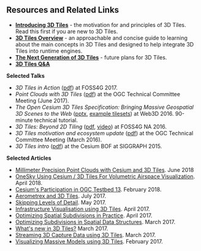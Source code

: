 ## Resources and Related Links

* [**Introducing 3D Tiles**](https://cesium.com/blog/2015/08/10/introducing-3d-tiles/) - the motivation for and principles of 3D Tiles.  Read this first if you are new to 3D Tiles.
* [**3D Tiles Overview**](./3d-tiles-overview.pdf) - an approachable and concise guide to learning about the main concepts in 3D Tiles and designed to help integrate 3D Tiles into runtime engines.
* [**The Next Generation of 3D Tiles**](https://cesium.com/blog/2017/07/12/the-next-generation-of-3d-tiles/) - future plans for 3D Tiles.
* [**3D Tiles Q&A**](./Q-and-A.md)

**Selected Talks**
   * _3D Tiles in Action_ ([pdf](https://cesium.com/presentations/files/3DTilesInAction.pdf)) at FOSS4G 2017.
   * _Point Clouds with 3D Tiles_ ([pdf](https://cesium.com/presentations/files/PointCloudsWith3DTiles.pdf)) at the OGC Technical Committee Meeting (June 2017).
   * _The Open Cesium 3D Tiles Specification: Bringing Massive Geospatial 3D Scenes to the Web_ ([pptx](https://cesium.com/presentations/files/Web3D-2016-3DTilesTutorial.pptx), [example tilesets](https://github.com/CesiumGS/3d-tiles-samples)) at Web3D 2016.  90-minute technical tutorial.
   * _3D Tiles: Beyond 2D Tiling_ ([pdf](https://cesium.com/presentations/files/FOSS4GNA2016/3DTiles.pdf), [video](https://www.youtube.com/watch?v=I1vYCrMKKEE)) at FOSS4G NA 2016.
   * _3D Tiles motivation and ecosystem update_ ([pdf](https://cesium.com/presentations/files/3D-Tiles-OGC-DC.pdf)) at the OGC Technical Committee Meeting (March 2016).
   * _3D Tiles intro_ ([pdf](https://cesium.com/presentations/files/SIGGRAPH2015/Cesium3DTiles.pdf)) at the Cesium BOF at SIGGRAPH 2015.

**Selected Articles**
   * [Millimeter Precision Point Clouds with Cesium and 3D Tiles](https://cesium.com/blog/2018/06/27/millimeter-precision-point-clouds/). June 2018
   * [OneSky Using Cesium / 3D Tiles For Volumetric Airspace Visualization](https://onesky.blog/2018/04/16/onesky-using-cesium-3dtiles-for-volumetric-airspace-visualization/). April 2018.
   * [Cesium's Participation in OGC Testbed 13](https://cesium.com/blog/2018/02/06/citygml-testbed-13/). February 2018.
   * [Aerometrex and 3D Tiles](https://cesium.com/blog/2017/07/26/aerometrex-melbourne/). July 2017.
   * [Skipping Levels of Detail](https://cesium.com/blog/2017/05/05/skipping-levels-of-detail/). May 2017.
   * [Infrastructure Visualisation using 3D Tiles](http://www.sitesee.com.au/news/3dtiles). April 2017.
   * [Optimizing Spatial Subdivisions in Practice](https://cesium.com/blog/2017/04/04/spatial-subdivision-in-practice/). April 2017.
   * [Optimizing Subdivisions in Spatial Data Structures](https://cesium.com/blog/2017/03/30/spatial-subdivision/). March 2017.
   * [What's new in 3D Tiles?](https://cesium.com/blog/2017/03/29/whats-new-in-3d-tiles/) March 2017.
   * [Streaming 3D Capture Data using 3D Tiles](https://cesium.com/blog/2017/03/06/3d-scans/). March 2017.
   * [Visualizing Massive Models using 3D Tiles](https://cesium.com/blog/2017/02/21/massive-models/). February 2017.
